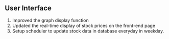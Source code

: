 ## User Interface
1. Improved the graph display function
2. Updated the real-time display of stock prices on the front-end page
3. Setup scheduler to update stock data in database everyday in weekday.